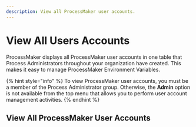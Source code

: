 ```yaml
---
description: View all ProcessMaker user accounts.
---
```


# View All Users Accounts

ProcessMaker displays all ProcessMaker user accounts in one table that Process Administrators throughout your organization have created. This makes it easy to manage ProcessMaker Environment Variables.

{% hint style="info" %}
To view ProcessMaker user accounts, you must be a member of the Process Administrator group. Otherwise, the **Admin** option is not available from the top menu that allows you to perform user account management activities.
{% endhint %}

## View All ProcessMaker User Accounts <a id="view-all-scripts"></a>



